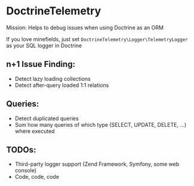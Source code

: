 DoctrineTelemetry
=================

Mission: Helps to debug issues when using Doctrine as an ORM

If you love minefields, just set `DoctrineTelemetry\Logger\TelemetryLogger` as your SQL logger in Doctrine

n+1 Issue Finding:
------------------

 - Detect lazy loading collections
 - Detect after-query loaded 1:1 relations


Queries:
--------
 - Detect duplicated queries
 - Sum how many queries of which type (SELECT, UPDATE, DELETE, ...) where executed


TODOs:
------
 - Third-party logger support (Zend Framework, Symfony, some web console)
 - Code, code, code